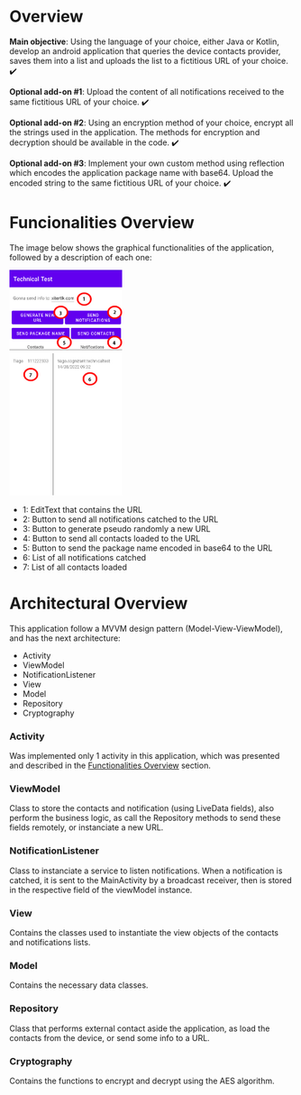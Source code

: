 # Overview
**Main objective**:  Using the language of your choice, either Java or Kotlin, develop an android application that queries the device contacts provider, saves them into a list and uploads the list to a fictitious URL of your choice. ✔️ 

**Optional add-on #1**: Upload the content of all notifications received to the same fictitious URL of your choice. ✔️

**Optional add-on #2**: Using an encryption method of your choice, encrypt all the strings used in the application. The methods for encryption and decryption should be available in the code. ✔️

**Optional add-on #3**: Implement your own custom method using reflection which encodes the application package name with base64. Upload the encoded string to the same fictitious URL of your choice. ✔️



# Funcionalities Overview
The image below shows the graphical functionalities of the application, followed by a description of each one:

<img src="https://github.com/tiagompconceicao/Technical-Test/blob/main/FuncionalityOverview.jpg?raw=true" width="200" height="400">

- 1: EditText that contains the URL
- 2: Button to send all notifications catched to the URL
- 3: Button to generate pseudo randomly a new URL
- 4: Button to send all contacts loaded to the URL
- 5: Button to send the package name encoded in base64 to the URL
- 6: List of all notifications catched
- 7: List of all contacts loaded

# Architectural Overview

This application follow a MVVM design pattern (Model-View-ViewModel), and has the next architecture:

- Activity
- ViewModel
- NotificationListener
- View
- Model
- Repository
- Cryptography

### Activity
Was implemented only 1 activity in this application, which was presented and described in the [Functionalities Overview](#funcionalities-overview) section.

### ViewModel
Class to store the contacts and notification (using LiveData fields), also perform the business logic, as call the Repository methods to send these fields remotely, or instanciate a new URL. 

### NotificationListener
Class to instanciate a service to listen notifications.
When a notification is catched, it is sent to the MainActivity by a broadcast receiver, then is stored in the respective field of the viewModel instance.

### View
Contains the classes used to instantiate the view objects of the contacts and notifications lists.

### Model
Contains the necessary data classes.

### Repository
Class that performs external contact aside the application, as load the contacts from the device, or send some info to a URL.

### Cryptography
Contains the functions to encrypt and decrypt using the AES algorithm.
